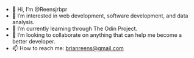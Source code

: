 - 👋 Hi, I’m @Reensjrbpr
- 👀 I’m interested in web development, software development, and data analysis. 
- 🌱 I’m currently learning through The Odin Project.
- 💞️ I’m looking to collaborate on anything that can help me become a better developer.
- 📫 How to reach me: brianreens@gmail.com

<!---
Reensjrbpr/Reensjrbpr is a ✨ special ✨ repository because its `README.md` (this file) appears on your GitHub profile.
You can click the Preview link to take a look at your changes.
--->
